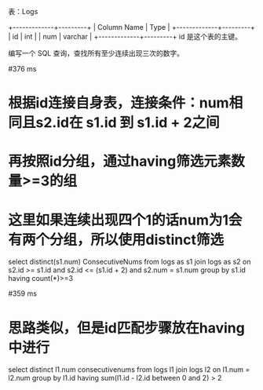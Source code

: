 表：Logs

+-------------+---------+
| Column Name | Type    |
+-------------+---------+
| id          | int     |
| num         | varchar |
+-------------+---------+
id 是这个表的主键。
 

编写一个 SQL 查询，查找所有至少连续出现三次的数字。



#376 ms
# 根据id连接自身表，连接条件：num相同且s2.id在 s1.id 到 s1.id + 2之间
# 再按照id分组，通过having筛选元素数量>=3的组
# 这里如果连续出现四个1的话num为1会有两个分组，所以使用distinct筛选
select distinct(s1.num) ConsecutiveNums from logs as s1
join logs as s2
on s2.id >= s1.id
and s2.id <= (s1.id + 2)
and s2.num = s1.num
group by s1.id
having count(*)>=3




#359 ms
# 思路类似，但是id匹配步骤放在having 中进行
select distinct l1.num consecutivenums
from logs l1 join logs l2
on l1.num = l2.num
group by l1.id
having sum(l1.id - l2.id between 0 and 2) > 2
